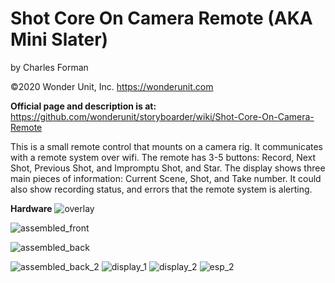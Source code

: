 # **Shot Core On Camera Remote (AKA Mini Slater)**
by Charles Forman

©2020 Wonder Unit, Inc. https://wonderunit.com

**Official page and description is at:**
https://github.com/wonderunit/storyboarder/wiki/Shot-Core-On-Camera-Remote

This is a small remote control that mounts on a camera rig. It communicates with a remote system over wifi. The remote has 3-5 buttons: Record, Next Shot, Previous Shot, and Impromptu Shot, and Star. The display shows three main pieces of information: Current Scene, Shot, and Take number. It could also show recording status, and errors that the remote system is alerting.

**Hardware**
![overlay](https://user-images.githubusercontent.com/4991664/81353364-3add4180-909f-11ea-8cef-ea4d9f2ef701.jpg)

![assembled_front](https://user-images.githubusercontent.com/4991664/81352881-0ae16e80-909e-11ea-923e-227befddce9c.jpg)

![assembled_back](https://user-images.githubusercontent.com/4991664/81352855-fac98f00-909d-11ea-922d-e5fefda77a26.jpg)

![assembled_back_2](https://user-images.githubusercontent.com/4991664/81352892-116fe600-909e-11ea-85e5-d15e970d16e6.jpg)
![display_1](https://user-images.githubusercontent.com/4991664/81352894-1339a980-909e-11ea-9bf1-4da58d23b79b.jpg)
![display_2](https://user-images.githubusercontent.com/4991664/81352901-159c0380-909e-11ea-9de2-f60309cd2dcc.jpg)
![esp_2](https://user-images.githubusercontent.com/4991664/81352904-16cd3080-909e-11ea-81c3-be70ae857d16.jpg)






